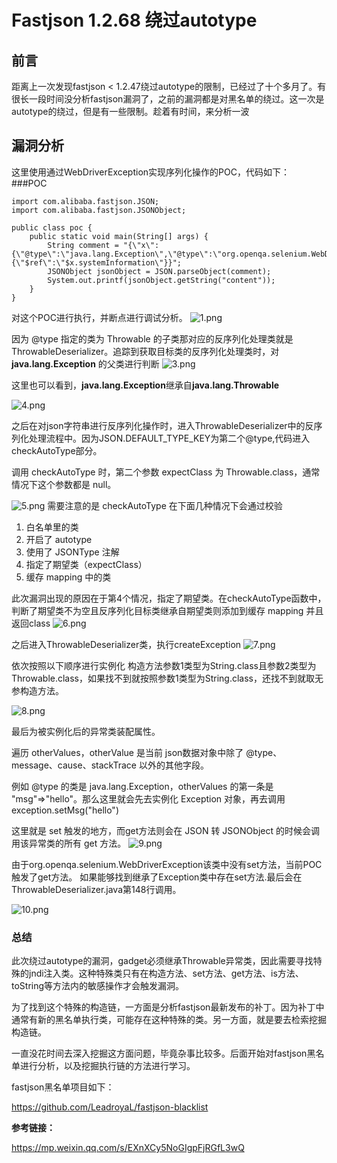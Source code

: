 # Fastjson 1.2.68 绕过autotype

## 前言
距离上一次发现fastjson < 1.2.47绕过autotype的限制，已经过了十个多月了。有很长一段时间没分析fastjson漏洞了，之前的漏洞都是对黑名单的绕过。这一次是autotype的绕过，但是有一些限制。趁着有时间，来分析一波

## 漏洞分析

这里使用通过WebDriverException实现序列化操作的POC，代码如下：
###POC

    import com.alibaba.fastjson.JSON;
    import com.alibaba.fastjson.JSONObject;
    
    public class poc {
    	public static void main(String[] args) {
    		String comment = "{\"x\":{\"@type\":\"java.lang.Exception\",\"@type\":\"org.openqa.selenium.WebDriverException\"},\"content\":{\"$ref\":\"$x.systemInformation\"}}";
    		JSONObject jsonObject = JSON.parseObject(comment);
    		System.out.printf(jsonObject.getString("content"));
    	}
    }


对这个POC进行执行，并断点进行调试分析。
![1.png](https://raw.githubusercontent.com/Ns1ookup/ns1ookup.github.io/master/_posts/fastjson_photo/1.png)

因为 @type 指定的类为 Throwable 的子类那对应的反序列化处理类就是 ThrowableDeserializer。追踪到获取目标类的反序列化处理类时，对**java.lang.Exception** 的父类进行判断
![3.png](https://raw.githubusercontent.com/Ns1ookup/ns1ookup.github.io/master/_posts/fastjson_photo/3.png)

这里也可以看到，**java.lang.Exception**继承自**java.lang.Throwable**

![4.png](https://raw.githubusercontent.com/Ns1ookup/ns1ookup.github.io/master/_posts/fastjson_photo/4.png)

之后在对json字符串进行反序列化操作时，进入ThrowableDeserializer中的反序列化处理流程中。因为JSON.DEFAULT_TYPE_KEY为第二个@type,代码进入checkAutoType部分。

调用 checkAutoType 时，第二个参数 expectClass 为 Throwable.class，通常情况下这个参数都是 null。

![5.png](https://raw.githubusercontent.com/Ns1ookup/ns1ookup.github.io/master/_posts/fastjson_photo/5.png)
需要注意的是 checkAutoType 在下面几种情况下会通过校验

1. 白名单里的类
1. 开启了 autotype
1. 使用了 JSONType 注解
1. 指定了期望类（expectClass）
1. 缓存 mapping 中的类

此次漏洞出现的原因在于第4个情况，指定了期望类。在checkAutoType函数中，判断了期望类不为空且反序列化目标类继承自期望类则添加到缓存 mapping 并且返回class
![6.png](https://raw.githubusercontent.com/Ns1ookup/ns1ookup.github.io/master/_posts/fastjson_photo/6.png)

之后进入ThrowableDeserializer类，执行createException
![7.png](https://raw.githubusercontent.com/Ns1ookup/ns1ookup.github.io/master/_posts/fastjson_photo/7.png)

依次按照以下顺序进行实例化 构造方法参数1类型为String.class且参数2类型为Throwable.class，如果找不到就按照参数1类型为String.class，还找不到就取无参构造方法。

![8.png](https://raw.githubusercontent.com/Ns1ookup/ns1ookup.github.io/master/_posts/fastjson_photo/8.png)

最后为被实例化后的异常类装配属性。

遍历 otherValues，otherValue 是当前 json数据对象中除了 @type、message、cause、stackTrace 以外的其他字段。

例如 @type 的类是 java.lang.Exception，otherValues 的第一条是 "msg"=>"hello"。那么这里就会先去实例化 Exception 对象，再去调用 exception.setMsg("hello")

这里就是 set 触发的地方，而get方法则会在 JSON 转 JSONObject 的时候会调用该异常类的所有 get 方法。
![9.png](https://raw.githubusercontent.com/Ns1ookup/ns1ookup.github.io/master/_posts/fastjson_photo/9.png)

由于org.openqa.selenium.WebDriverException该类中没有set方法，当前POC触发了get方法。
如果能够找到继承了Exception类中存在set方法.最后会在ThrowableDeserializer.java第148行调用。

![10.png](https://raw.githubusercontent.com/Ns1ookup/ns1ookup.github.io/master/_posts/fastjson_photo/10.png)

### 总结


此次绕过autotype的漏洞，gadget必须继承Throwable异常类，因此需要寻找特殊的jndi注入类。这种特殊类只有在构造方法、set方法、get方法、is方法、toString等方法内的敏感操作才会触发漏洞。

为了找到这个特殊的构造链，一方面是分析fastjson最新发布的补丁。因为补丁中通常有新的黑名单执行类，可能存在这种特殊的类。另一方面，就是要去检索挖掘构造链。

一直没花时间去深入挖掘这方面问题，毕竟杂事比较多。后面开始对fastjson黑名单进行分析，以及挖掘执行链的方法进行学习。

fastjson黑名单项目如下：

https://github.com/LeadroyaL/fastjson-blacklist

**参考链接：**

https://mp.weixin.qq.com/s/EXnXCy5NoGIgpFjRGfL3wQ